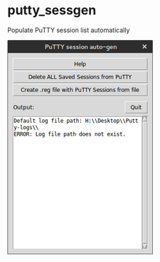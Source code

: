 # putty_sessgen
Populate PuTTY session list automatically

![Screenshot](/docs/screen.png?raw=true "Screenshot")
